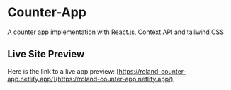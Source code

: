 # Counter-App
A counter app implementation with React.js, Context API and tailwind CSS

## Live Site Preview
Here is the link to a live app preview: [https://roland-counter-app.netlify.app/](https://roland-counter-app.netlify.app/)